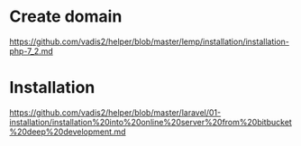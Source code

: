 # Create domain
https://github.com/vadis2/helper/blob/master/lemp/installation/installation-php-7_2.md

# Installation
https://github.com/vadis2/helper/blob/master/laravel/01-installation/installation%20into%20online%20server%20from%20bitbucket%20deep%20development.md